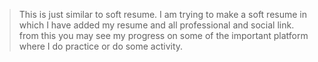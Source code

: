 > This is just similar to soft resume.
> I am trying to make a soft resume in which I have added my resume and all professional and social link.
from this you may see my progress on some of the important platform where I do practice or do some activity.
